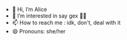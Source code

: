 - 👋 Hi, I’m Alice
- 👀 I’m interested in say gex 🏳️‍🌈
- 📫 How to reach me : idk, don't, deal with it
- 😄 Pronouns: she/her

